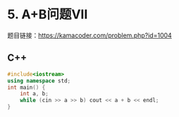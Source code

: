 
# 5. A+B问题VII 

题目链接：https://kamacoder.com/problem.php?id=1004 

## C++

```CPP
#include<iostream>
using namespace std;
int main() {
    int a, b;
    while (cin >> a >> b) cout << a + b << endl;
}
```

